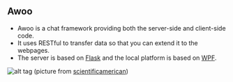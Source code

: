Awoo
---

- Awoo is a chat framework providing both the server-side and client-side code.
- It uses RESTful to transfer data so that you can extend it to the webpages. 
- The server is based on [Flask](http://flask.pocoo.org/) and the local platform is based on [WPF](https://msdn.microsoft.com/en-us/library/ms754130(v=vs.110).aspx).

![alt tag](http://blogs.scientificamerican.com/media/inline/blog/Image/8-19-wolf_howl.jpg)
(picture from [scientificamerican](http://blogs.scientificamerican.com/media/inline/blog/Image/8-19-wolf_howl.jpg))
